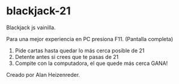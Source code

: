 # blackjack-21
Blackjack js vainilla.

Para una mejor experiencia en PC presiona F11. (Pantalla completa)

1. Pide cartas hasta quedar lo más cerca posible de 21
2. Detente antes si crees que te pasas de 21
3. Compite con la computadora, el que quede más cerca GANA!

Creado por Alan Heizenreder.
